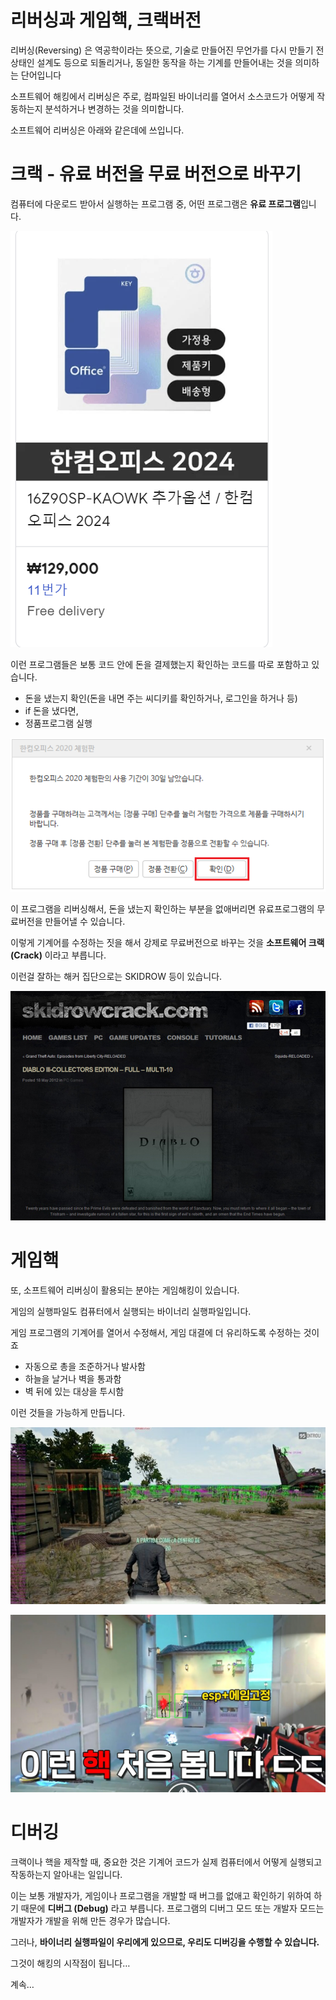 # 리버싱과 게임핵, 크랙버전

리버싱(Reversing) 은 역공학이라는 뜻으로, 기술로 만들어진 무언가를 다시 만들기 전 상태인 설계도 등으로 되돌리거나, 동일한 동작을 하는 기계를 만들어내는 것을 의미하는 단어입니다

소프트웨어 해킹에서 리버싱은 주로, 컴파일된 바이너리를 열어서 소스코드가 어떻게 작동하는지 분석하거나 변경하는 것을 의미합니다.

소프트웨어 리버싱은 아래와 같은데에 쓰입니다.

# 크랙 - 유료 버전을 무료 버전으로 바꾸기

컴퓨터에 다운로드 받아서 실행하는 프로그램 중, 어떤 프로그램은 **유료 프로그램**입니다.

![image.png](image%2015.png)

이런 프로그램들은 보통 코드 안에 돈을 결제했는지 확인하는 코드를 따로 포함하고 있습니다.

- 돈을 냈는지 확인(돈을 내면 주는 씨디키를 확인하거나, 로그인을 하거나 등)
- if 돈을 냈다면,
- 정품프로그램 실행

![image.png](image%2016.png)

이 프로그램을 리버싱해서, 돈을 냈는지 확인하는 부분을 없애버리면 유료프로그램의 무료버전을 만들어낼 수 있습니다.

이렇게 기계어를 수정하는 짓을 해서 강제로 무료버전으로 바꾸는 것을 **소프트웨어 크랙(Crack)** 이라고 부릅니다.

이런걸 잘하는 해커 집단으로는 SKIDROW 등이 있습니다.

![image.png](image%2017.png)

# 게임핵

또, 소프트웨어 리버싱이 활용되는 분야는 게임해킹이 있습니다.

게임의 실행파일도 컴퓨터에서 실행되는 바이너리 실행파일입니다.

게임 프로그램의 기계어를 열어서 수정해서, 게임 대결에 더 유리하도록 수정하는 것이죠

- 자동으로 총을 조준하거나 발사함
- 하늘을 날거나 벽을 통과함
- 벽 뒤에 있는 대상을 투시함

이런 것들을 가능하게 만듭니다.

![image.png](image%2018.png)

![image.png](image%2019.png)

# 디버깅

크랙이나 핵을 제작할 때, 중요한 것은 기계어 코드가 실제 컴퓨터에서 어떻게 실행되고 작동하는지 알아내는 일입니다.

이는 보통 개발자가, 게임이나 프로그램을 개발할 때 버그를 없애고 확인하기 위하여 하기 때문에 **디버그 (Debug)** 라고 부릅니다. 프로그램의 디버그 모드 또는 개발자 모드는 개발자가 개발을 위해 만든 경우가 많습니다.

그러나, **바이너리 실행파일이 우리에게 있으므로, 우리도 디버깅을 수행할 수 있습니다.**

그것이 해킹의 시작점이 됩니다…

계속…